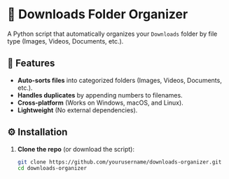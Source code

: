 # 📂 Downloads Folder Organizer  

A Python script that automatically organizes your `Downloads` folder by file type (Images, Videos, Documents, etc.).  



## 🚀 Features  
- **Auto-sorts files** into categorized folders (Images, Videos, Documents, etc.).  
- **Handles duplicates** by appending numbers to filenames.  
- **Cross-platform** (Works on Windows, macOS, and Linux).  
- **Lightweight** (No external dependencies).  

## ⚙️ Installation  
1. **Clone the repo** (or download the script):  
   ```bash
   git clone https://github.com/yourusername/downloads-organizer.git
   cd downloads-organizer